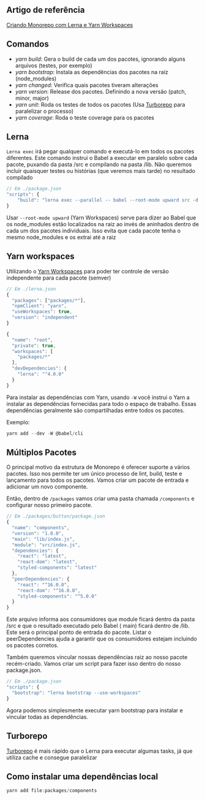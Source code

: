 ## Artigo de referência

[Criando Monorepo com Lerna e Yarn Workspaces](https://oieduardorabelo.medium.com/criando-monorepo-com-lerna-e-yarn-workspaces-9e1e65562811)

## Comandos

- _yarn build_: Gera o build de cada um dos pacotes, ignorando alguns arquivos (testes, por exemplo)
- _yarn bootstrap_: Instala as dependências dos pacotes na raiz (node_modules)
- _yarn changed_: Verifica quais pacotes tiveram alterações
- _yarn version_: Release dos pacotes. Definindo a nova versão (patch, minor, major)
- _yarn unit_: Roda os testes de todos os pacotes (Usa [Turborepo](https://turborepo.org/) para paralelizar o processo)
- _yarn coverage_: Roda o teste coverage para os pacotes

## Lerna

`Lerna exec` irá pegar qualquer comando e executá-lo em todos os pacotes diferentes. Este comando instrui o Babel a executar em paralelo sobre cada pacote, puxando da pasta /src e compilando na pasta /lib. Não queremos incluir quaisquer testes ou histórias (que veremos mais tarde) no resultado compilado

```js
// Em ./package.json
"scripts": {
    "build": "lerna exec --parallel -- babel --root-mode upward src -d lib --ignore **/*.stories.js,**/*.spec.js"
}
```

Usar `--root-mode upward` (Yarn Workspaces) serve para dizer ao Babel que os node_modules estão localizados na raiz ao invés de aninhados dentro de cada um dos pacotes individuais. Isso evita que cada pacote tenha o mesmo node_modules e os extrai até a raiz

## Yarn workspaces

Utilizando o [Yarn Workspaces](https://classic.yarnpkg.com/lang/en/docs/workspaces/) para poder ter controle de versão independente para cada pacote (semver)

```js
// Em ./lerna.json
{
  "packages": ["packages/*"],
  "npmClient": "yarn",
  "useWorkspaces": true,
  "version": "independent"
}
```

```js
{
  "name": "root",
  "private": true,
  "workspaces": [
    "packages/*"
  ],
  "devDependencies": {
    "lerna": "^4.0.0"
  }
}
```

Para instalar as dependências com Yarn, usando `-W` você instrui o Yarn a instalar as dependências fornecidas para todo o espaço de trabalho. Essas dependências geralmente são compartilhadas entre todos os pacotes.

Exemplo:

```js
yarn add --dev -W @babel/cli
```

## Múltiplos Pacotes

O principal motivo da estrutura de Monorepo é oferecer suporte a vários pacotes. Isso nos permite ter um único processo de lint, build, teste e lançamento para todos os pacotes. Vamos criar um pacote de entrada e adicionar um novo componente.

Então, dentro de `/packages` vamos criar uma pasta chamada `/components` e configurar nosso primeiro pacote.

```js
// Em ./packages/button/package.json
{
  "name": "components",
  "version": "1.0.0",
  "main": "lib/index.js",
  "module": "src/index.js",
  "dependencies": {
    "react": "latest",
    "react-dom": "latest",
    "styled-components": "latest"
  },
  "peerDependencies": {
    "react": "^16.0.0",
    "react-dom": "^16.0.0",
    "styled-components": "^5.0.0"
  }
}
```

Este arquivo informa aos consumidores que module ficará dentro da pasta /src e que o resultado executado pelo Babel ( main) ficará dentro de /lib. Este será o principal ponto de entrada do pacote. Listar o peerDependencies ajuda a garantir que os consumidores estejam incluindo os pacotes corretos.

Também queremos vincular nossas dependências raiz ao nosso pacote recém-criado. Vamos criar um script para fazer isso dentro do nosso package.json.

```js
// Em ./package.json
"scripts": {
  "bootstrap": "lerna bootstrap --use-workspaces"
}

```

Agora podemos simplesmente executar yarn bootstrap para instalar e vincular todas as dependências.

## Turborepo

[Turborepo](https://turborepo.org/docs/guides/migrate-from-lerna) é mais rápido que o Lerna para executar algumas tasks, já que utiliza cache e consegue paralelizar

## Como instalar uma dependências local

```js
yarn add file:packages/components
```
